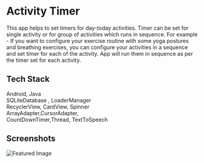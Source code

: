 # Activity Timer

This app helps to set timers for day-today activities. Timer can be set for single activity or for group of activities which runs in sequence. 
For example - If you want to configure your exercise routine with some yoga postures and breathing exercises, you can configure your activities in a sequence and set timer for each of the activity.
App will run them in sequence as per the timer set for each activity.


## Tech Stack

Android, Java  
SQLiteDatabase , LoaderManager  
RecyclerView, CardView, Spinner  
ArrayAdapter,CursorAdapter,  
CountDownTimer,Thread, TextToSpeech

## Screenshots
![Featured Image](https://github.com/SandhyaNBhat/TaskTimer/assets/97033286/53a73a39-70a0-4295-ae6a-378ffc8a1556)

